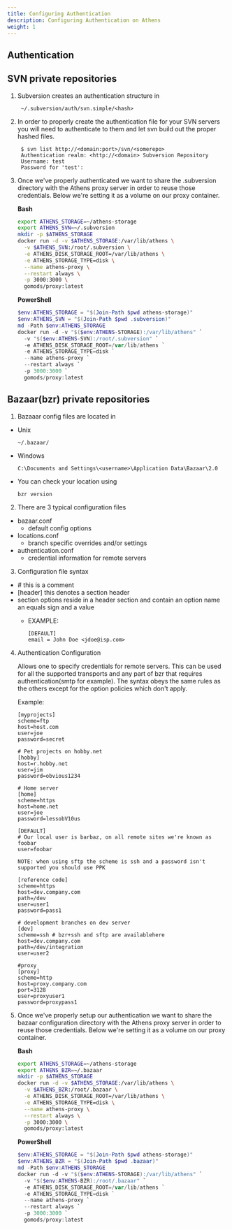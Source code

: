 ```yaml
---
title: Configuring Authentication
description: Configuring Authentication on Athens
weight: 1
---
```


## Authentication

## SVN private repositories

1. Subversion creates an authentication structure in 
        
        ~/.subversion/auth/svn.simple/<hash>

2. In order to properly create the authentication file for your SVN servers you will need to authenticate to them and let svn build out the proper hashed files.
	
		$ svn list http://<domain:port>/svn/<somerepo>
		Authentication realm: <http://<domain> Subversion Repository
		Username: test
		Password for 'test':

3. Once we've properly authenticated we want to share the .subversion directory with the Athens proxy server in order to reuse those credentials.  Below we're setting it as a volume on our proxy container.

    **Bash**

    ```bash
    export ATHENS_STORAGE=~/athens-storage
    export ATHENS_SVN=~/.subversion
    mkdir -p $ATHENS_STORAGE
    docker run -d -v $ATHENS_STORAGE:/var/lib/athens \
      -v $ATHENS_SVN:/root/.subversion \
      -e ATHENS_DISK_STORAGE_ROOT=/var/lib/athens \
      -e ATHENS_STORAGE_TYPE=disk \
      --name athens-proxy \
      --restart always \
      -p 3000:3000 \
      gomods/proxy:latest
    ```

    **PowerShell**

    ```PowerShell
    $env:ATHENS_STORAGE = "$(Join-Path $pwd athens-storage)"
    $env:ATHENS_SVN = "$(Join-Path $pwd .subversion)"
    md -Path $env:ATHENS_STORAGE
    docker run -d -v "$($env:ATHENS-STORAGE):/var/lib/athens" `
      -v "$($env:ATHENS-SVN):/root/.subversion" `
      -e ATHENS_DISK_STORAGE_ROOT=/var/lib/athens `
      -e ATHENS_STORAGE_TYPE=disk `
      --name athens-proxy `
      --restart always `
      -p 3000:3000 `
      gomods/proxy:latest
    ```

## Bazaar(bzr) private repositories

1. Bazaaar config files are located in

  - Unix
       
        ~/.bazaar/
  - Windows
        
        C:\Documents and Settings\<username>\Application Data\Bazaar\2.0

  - You can check your location using
  
        bzr version

2. There are 3 typical configuration files
   
  - bazaar.conf
    - default config options
  - locations.conf
    - branch specific overrides and/or settings
  - authentication.conf
    - credential information for remote servers

3. Configuration file syntax

  - \# this is a comment
  - [header] this denotes a section header
  - section options reside in a header section and contain an option name an equals sign and a value
    - EXAMPLE:
        
          [DEFAULT]
          email = John Doe <jdoe@isp.com>

4. Authentication Configuration
   
     Allows one to specify credentials for remote servers.
     This can be used for all the supported transports and any part of bzr that requires authentication(smtp for example).
     The syntax obeys the same rules as the others except for the option policies which don't apply.

     Example:

       [myprojects]
       scheme=ftp
       host=host.com
       user=joe
       password=secret

       # Pet projects on hobby.net
       [hobby]
       host=r.hobby.net
       user=jim
       password=obvious1234

       # Home server
       [home]
       scheme=https
       host=home.net
       user=joe
       password=lessobV10us

       [DEFAULT]
       # Our local user is barbaz, on all remote sites we're known as foobar
       user=foobar

       NOTE: when using sftp the scheme is ssh and a password isn't supported you should use PPK

       [reference code]
       scheme=https
       host=dev.company.com
       path=/dev
       user=user1
       password=pass1

       # development branches on dev server
       [dev]
       scheme=ssh # bzr+ssh and sftp are availablehere
       host=dev.company.com
       path=/dev/integration
       user=user2

       #proxy
       [proxy]
       scheme=http
       host=proxy.company.com
       port=3128
       user=proxyuser1
       password=proxypass1

5. Once we've properly setup our authentication we want to share the bazaar configuration directory with the Athens proxy server in order to reuse those credentials.  Below we're setting it as a volume on our proxy container.

    **Bash**

    ```bash
    export ATHENS_STORAGE=~/athens-storage
    export ATHENS_BZR=~/.bazaar
    mkdir -p $ATHENS_STORAGE
    docker run -d -v $ATHENS_STORAGE:/var/lib/athens \
      -v $ATHENS_BZR:/root/.bazaar \
      -e ATHENS_DISK_STORAGE_ROOT=/var/lib/athens \
      -e ATHENS_STORAGE_TYPE=disk \
      --name athens-proxy \
      --restart always \
      -p 3000:3000 \
      gomods/proxy:latest
    ```

    **PowerShell**

    ```PowerShell
    $env:ATHENS_STORAGE = "$(Join-Path $pwd athens-storage)"
    $env:ATHENS_BZR = "$(Join-Path $pwd .bazaar)"
    md -Path $env:ATHENS_STORAGE
    docker run -d -v "$($env:ATHENS-STORAGE):/var/lib/athens" `
      -v "$($env:ATHENS-BZR):/root/.bazaar" `
      -e ATHENS_DISK_STORAGE_ROOT=/var/lib/athens `
      -e ATHENS_STORAGE_TYPE=disk `
      --name athens-proxy `
      --restart always `
      -p 3000:3000 `
      gomods/proxy:latest
    ```

